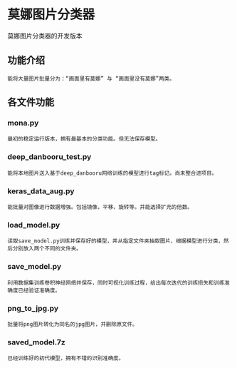 # 莫娜图片分类器
莫娜图片分类器的开发版本

## 功能介绍

    能将大量图片批量分为：“画面里有莫娜” 与 “画面里没有莫娜”两类。
    
    
## 各文件功能

### mona.py
        
    最初的稳定运行版本，拥有最基本的分类功能。但无法保存模型。
        
### deep_danbooru_test.py
    
    能将本地图片送入基于deep_danbooru网络训练的模型进行tag标记。尚未整合进项目。
        
### keras_data_aug.py
    
    能批量对图像进行数据增强。包括镜像，平移，旋转等。并能选择扩充的倍数。
        
### load_model.py
    
    读取save_model.py训练并保存好的模型，并从指定文件夹抽取图片，根据模型进行分类，然后分别放入两个不同的文件夹。
        
### save_model.py
    
    利用数据集训练卷积神经网络并保存，同时可视化训练过程，给出每次迭代的训练损失和训练准确度已经验证准确度。
        
### png_to_jpg.py
    
    批量将png图片转化为同名的jpg图片，并删除原文件。
        
### saved_model.7z
    
    已经训练好的初代模型，拥有不错的识别准确度。
